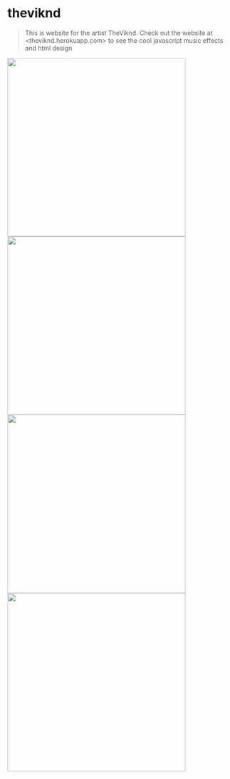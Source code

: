 # theviknd
> This is website for the artist TheViknd. Check out the website at <theviknd.herokuapp.com> to see the cool javascript music effects and html design

<img src = './assets/vikind1.jpg' height = '400'>
<img src = './assets/vikind2.jpg' height = '400'>
<img src = './assets/vikind3.jpg' height = '400'>
<img src = './assets/vikind4.jpg' height = '400'>
